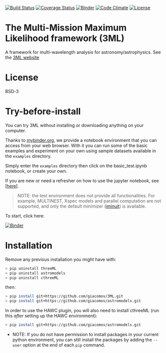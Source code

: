[![Build Status](https://travis-ci.org/giacomov/3ML.svg?branch=master)](https://travis-ci.org/giacomov/3ML)
[![Coverage Status](https://coveralls.io/repos/github/giacomov/3ML/badge.svg?branch=master)](https://coveralls.io/github/giacomov/3ML?branch=master)
[![Binder](http://mybinder.org/badge.svg)](http://mybinder.org:/repo/giacomov/3ml)
[![Code Climate](https://codeclimate.com/github/giacomov/3ML/badges/gpa.svg)](https://codeclimate.com/github/giacomov/3ML)
[![License](https://img.shields.io/badge/License-BSD%203--Clause-blue.svg)](https://opensource.org/licenses/BSD-3-Clause)
# The Multi-Mission Maximum Likelihood framework (3ML)

A framework for multi-wavelength analysis for astronomy/astrophysics. See the [3ML website](https://threeml.stanford.edu) 


# License

BSD-3

# Try-before-install
You can try 3ML without installing or downloading anything on your computer. 

Thanks to [mybinder.org](mybinder.org), we provide a notebook environment that you can access from your 
web browser. With it you can run some of the basic examples and experiment on your own 
using sample datasets available in the ```examples``` directory.

Simply enter the ```examples``` directory then click on the basic_test.ipynb notebook, 
or create your own.

If you are new or need a refresher on how to use the jupyter notebook, see 
[[here](https://nbviewer.jupyter.org/github/ipython/ipython/blob/3.x/examples/Notebook/Notebook%20Basics.ipynb)].

> NOTE: the test environment does not provide all functionalities. For example, 
MULTINEST, Xspec models and parallel computation are not supported, and only the default
minimizer ([iminuit](https://github.com/iminuit/iminuit)) is available.

To start, click here: 

[![Binder](http://mybinder.org/badge.svg)](http://mybinder.org:/repo/giacomov/3ml)

# Installation

Remove any previous installation you might have with:

```bash
> pip uninstall threeML
> pip uninstall astromodels
> pip uninstall cthreeML
```

then:

```bash
> pip install git+https://github.com/giacomov/3ML.git 
> pip install git+https://github.com/giacomov/astromodels.git
```

In order to use the HAWC plugin, you will also need to install cthreeML (run this *after* setting up the HAWC environment):

```bash
> pip install git+https://github.com/giacomov/astromodels.git
```

* NOTE: If you do not have permission to install packages in your current python 
environment, you can still install the packages by adding the ```--user``` option at the
end of each ```pip``` command.

